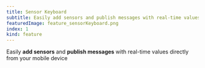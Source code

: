 ```yaml
---
title: Sensor Keyboard
subtitle: Easily add sensors and publish messages with real-time values directly from your mobile device
featuredImage: feature_sensorKeyboard.png
index: 1
kind: feature
---
```

Easily **add sensors** and **publish messages** with real-time values directly from your mobile device